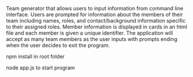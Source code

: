 Team generator that allows users to input information from command line interface. Users are prompted for information about the members of their team including names, roles, and contact/background information specific to their assigned roles. Member information is displayed in cards in an html file and each member is given a unique identifier. The application will accept as many team members as the user inputs with prompts ending when the user decides to exit the program.

npm install in root folder

node app.js to start program
